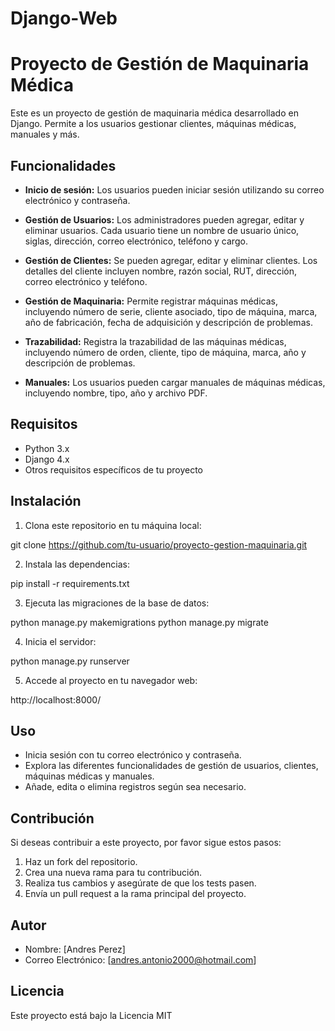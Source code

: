 # Django-Web
# Proyecto de Gestión de Maquinaria Médica

Este es un proyecto de gestión de maquinaria médica desarrollado en Django. Permite a los usuarios gestionar clientes, máquinas médicas, manuales y más.

## Funcionalidades

- **Inicio de sesión:** Los usuarios pueden iniciar sesión utilizando su correo electrónico y contraseña.

- **Gestión de Usuarios:** Los administradores pueden agregar, editar y eliminar usuarios. Cada usuario tiene un nombre de usuario único, siglas, dirección, correo electrónico, teléfono y cargo.

- **Gestión de Clientes:** Se pueden agregar, editar y eliminar clientes. Los detalles del cliente incluyen nombre, razón social, RUT, dirección, correo electrónico y teléfono.

- **Gestión de Maquinaria:** Permite registrar máquinas médicas, incluyendo número de serie, cliente asociado, tipo de máquina, marca, año de fabricación, fecha de adquisición y descripción de problemas.

- **Trazabilidad:** Registra la trazabilidad de las máquinas médicas, incluyendo número de orden, cliente, tipo de máquina, marca, año y descripción de problemas.

- **Manuales:** Los usuarios pueden cargar manuales de máquinas médicas, incluyendo nombre, tipo, año y archivo PDF.

## Requisitos

- Python 3.x
- Django 4.x
- Otros requisitos específicos de tu proyecto

## Instalación

1. Clona este repositorio en tu máquina local:

git clone https://github.com/tu-usuario/proyecto-gestion-maquinaria.git


2. Instala las dependencias:

pip install -r requirements.txt


3. Ejecuta las migraciones de la base de datos:

python manage.py makemigrations
python manage.py migrate


4. Inicia el servidor:

python manage.py runserver


5. Accede al proyecto en tu navegador web:

http://localhost:8000/


## Uso

- Inicia sesión con tu correo electrónico y contraseña.
- Explora las diferentes funcionalidades de gestión de usuarios, clientes, máquinas médicas y manuales.
- Añade, edita o elimina registros según sea necesario.

## Contribución

Si deseas contribuir a este proyecto, por favor sigue estos pasos:

1. Haz un fork del repositorio.
2. Crea una nueva rama para tu contribución.
3. Realiza tus cambios y asegúrate de que los tests pasen.
4. Envía un pull request a la rama principal del proyecto.

## Autor

- Nombre: [Andres Perez]
- Correo Electrónico: [andres.antonio2000@hotmail.com]

## Licencia

Este proyecto está bajo la Licencia MIT